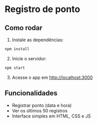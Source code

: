 # Registro de ponto

## Como rodar

1. Instale as dependências:
```bash
npm install
```

2. Inicie o servidor:
```bash
npm start
```

3. Acesse o app em [http://localhost:3000](http://localhost:3000)

## Funcionalidades
- Registrar ponto (data e hora)
- Ver os últimos 50 registros
- Interface simples em HTML, CSS e JS
